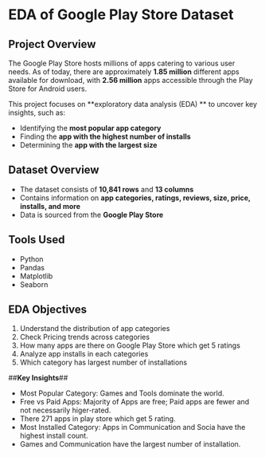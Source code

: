 # **EDA of Google Play Store Dataset**

## **Project Overview**
The Google Play Store hosts millions of apps catering to various user needs. As of today, there are approximately **1.85 million** different apps available for download, with **2.56 million** apps accessible through the Play Store for Android users.

This project focuses on **exploratory data analysis (EDA) ** to uncover key insights, such as:
-  Identifying the **most popular app category**  
-  Finding the **app with the highest number of installs**  
-  Determining the **app with the largest size**  

## **Dataset Overview**
-  The dataset consists of **10,841 rows** and **13 columns**  
-  Contains information on **app categories, ratings, reviews, size, price, installs, and more**  
-  Data is sourced from the **Google Play Store**

## **Tools Used**
- Python
- Pandas
- Matplotlib
- Seaborn

## **EDA Objectives**
1. Understand the distribution of app categories
2. Check Pricing trends across categories
3. How many apps are there on Google Play Store which get 5 ratings
4. Analyze app installs in each categories
5. Which category has largest number of installations

##**Key Insights**##
- Most Popular Category: Games and Tools dominate the world.
- Free vs Paid Apps: Majority of Apps are free; Paid apps are fewer and not necessarily higer-rated.
- There 271 apps in play store which get 5 rating.
- Most Installed Category: Apps in Communication and Socia have the highest install count.
- Games and Communication have the largest number of installation.
